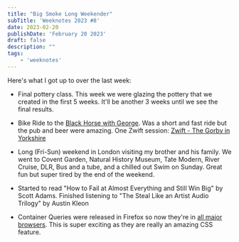 ```yaml
---
title: "Big Smoke Long Weekender"
subTitle: 'Weeknotes 2023 #8'
date: 2023-02-20
publishDate: 'February 20 2023'
draft: false
description: ""
tags:
	- 'weeknotes'
---
```


Here's what I got up to over the last week:

-   Final pottery class. This week we were glazing the pottery that we created in the first 5 weeks. It'll be another 3 weeks until we see the final results.

-   Bike Ride to the [Black Horse with George](https://www.strava.com/activities/8562275938). Was a short and fast ride but the pub and beer were amazing. One Zwift session: [Zwift - The Gorby in Yorkshire](https://www.strava.com/activities/8553965548)

-   Long (Fri-Sun) weekend in London visiting my brother and his family. We went to Covent Garden, Natural History Museum, Tate Modern, River Cruise, DLR, Bus and a tube, and a chilled out Swim on Sunday. Great fun but super tired by the end of the weekend.

-   Started to read "How to Fail at Almost Everything and Still Win Big" by Scott Adams. Finished listening to "The Steal Like an Artist Audio Trilogy" by Austin Kleon

-   Container Queries were released in Firefox so now they're in [all major browsers](https://web.dev/cq-stable/). This is super exciting as they are really an amazing CSS feature.
